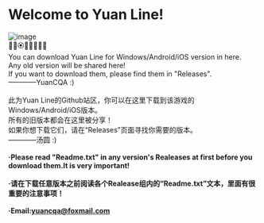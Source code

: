 # Welcome to Yuan Line!
![image](https://developer.chinadlrs.com/upload/banner20221003111305.jpg)
<br>💐🌸🏵🌹🌺🌻🌼🌷
<br>You can download Yuan Line for Windows/Android/iOS version in here.
<br>Any old version will be shared here!
<br>If you want to download them, please find them in "Releases".
<br>————YuanCQA   :)
<br>
<br>此为Yuan Line的Github站区，你可以在这里下载到该游戏的Windows/Android/iOS版本。
<br>所有的旧版本都会在这里被分享！
<br>如果你想下载它们，请在“Releases”页面寻找你需要的版本。
<br>————汤圆   :)
<br>
<br>**·Please read "Readme.txt" in any version's Realeases at first before you download them.It is very important!**
<br>
<br>**·请在下载任意版本之前阅读各个Realease组内的“Readme.txt”文本，里面有很重要的注意事项！**
<br>
<br>**·Email:yuancqa@foxmail.com**
